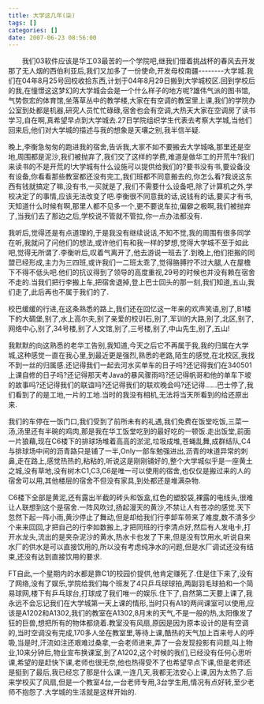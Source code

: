 ```yaml
---
title: 大学这几年(柒)
tags: []
categories: []
date: 2007-06-23 08:56:00 
---
```


&emsp;&emsp;我们03软件应该是华工03最苦的一个学院吧,继我们借着挑战杯的春风去开发那了无人烟的西伯利亚后,我们又加多了一份使命,开发母校南疆--------大学城.我们在04年8月25号回校收拾东西,计划于04年8月29日搬到大学城校区.回到学校后的我,在憧憬这这梦幻的大学城会会是一个什么样子的地方呢?雄伟气派的图书馆,气势恢宏的体育馆,坐落草丛中的教学楼,大家在有空调的教室里上课,我们的学院办公室到处都是机器,研究人员忙忙碌碌,宿舍也会有空调,大热天大家在空调房了读书学习,自在啊,真希望早点到大学城去.27日学院组织学生代表去考察大学城,当他们回来后,他们对大学城的描述与我的想象是天壤之别,我半信半疑.

晚上,李衡急匆匆的跑进我的宿舍,告诉我,大家不如不要搬去大学城咯,那里还是空地,周围都是泥沙,我们被抛弃了,我们交了这样的学费,难道是做华工的开荒牛?我们来读书的不是开荒的!大学城有什么设施可以提供给我们的?要书没有书,要设备没有设备,你看看那些教室都还没有完工,我们班都不同意搬去的,你怎么看?我说这东西有钱就搞定了嘛,没有书,一买就是了,我们不需要什么设备吧,除了计算机之外,学校决定了的事情,应该无法改变了吧.李衡很不同意我的话,说钱有的话,要买才有书,天知道什么时候有啊,那里人都不见多一个,更不要说车拉,偏僻之极啊,我们被抛弃了,当我们去了那边之后,学校说不管就不管拉,你一点办法都没有.

我听后,觉得还是有点道理的,于是我没有继续说话,不知不觉,我的周围有很多同学在听,我就问了问他们的想法,或许他们有和我一样的梦想,觉得大学城不至于如此吧,觉得无所谓了.李衡听后,叹着气离开了,他去游说一班去了.到晚上,他们拒搬的同盟已经形成,主力为三四班,或许我们一二班太乖了,觉得胳膊拧不过大腿,人在屋檐下不得不低头吧.他们的抗议得到了领导的高度重视,29号的时候也并没有赖在宿舍不走的.当我们把行李搬上车,把宿舍退掉,登上巴士回头的那一刻,我们知道,五山,我们走了,此后再也不属于我们的了.

校巴缓缓的行进,在这条熟悉的路上,我们还在回忆这一年来的欢声笑语,别了,B1楼下的大碉堡,别了,水上高尔夫,别了亲爱的校训石,别了,军训的大路,别了,北区,别了,网络中心,别了,34号楼,别了人文馆,别了,三号楼,别了,中山先生,别了,五山!

我默默的向这熟悉的老华工告别,我知道,今天之后它不再属于我,我的归属在大学城,这种感觉一直在我心里,到最近更是强烈,熟悉的老路,陌生的感觉,在北校区,我找不到一丝的归属感.还记得我们一起去河水买单车的日子吗?还记得我们在340501上课自修的日子吗?还记得那天考Java的暴风骤雨吗?还记得帆哥和他的单车下坡的故事吗?还记得我们的联谊吗?还记得我们的联欢晚会吗?还记得......巴士停了,我们看到了的是工地,一片的工地.当时的我没有相机,无法将当天所看到的给还原出来.

我们的车停在一饭门口,我们受到了前所未有的礼遇,我们免费在饭堂吃饭,三菜一汤,汤里还有半碗的鸡肉,那是我在华工饭堂吃到的最好吃的一顿饭.走出饭堂,前面一片狼藉,现在C6楼下的排球场堆着高高的淤泥,垃圾成堆,苍蝇乱舞,成群结队,C4与排球场中间的沥青路只是铺了一半,Only一部车勉强进出,沥青的味道异常的刺鼻,走在路上,感觉热热的,粘粘的,听说这是刚刚铺好的,整个大学城似乎是一座黄土之城,没有草地,没有树木C1,C3,C6是唯一可以使用的宿舍,也仅仅是搬过来的人的宿舍可以用,其他楼层的宿舍不但没有家具,到处都还是堆满杂物.

C6楼下全部是黄泥,还有露出半截的砖头和饭盒,红色的塑胶袋,裸露的电线头,很难让人联想到这个是宿舍.一阵风吹过,扬起漫天的黄沙,不禁让人有苍凉的感觉.天下忽然下起一阵小雨,黄沙停止了舞动,但是却给我们行李卸车带来了难度,数不清多少个来来回回,才把自己的行李如数搬上,才把同班的行李清点好,然后有人发电卡,打开水龙头,流出的是夹杂泥沙的黄水,热水卡也发了下来,但是没有饮用水,听说自来水厂的供水是可以直接饮用的,所以没有考虑纯净水的问题,但是水厂调试还没有结束,还没有达到直接饮用的要求.

FT自此,一个星期内的水都是靠C1的校园价提供,他肯定赚死了.住是住下来了,没有了网络,没有了娱乐,学院给我们每个班发了4只乒乓球球拍,两副羽毛球拍和一个简易球网,楼下有乒乓球台,打球成了我们唯一的娱乐.住下了,自然第二天要上课了,我永远不会忘记我们在大学城第一天上课的情形,当时只有A1的两间课室可以使用,应该是A1202和A1302,我们的教室在A1302,8月末的天气,不是一般的热,太阳像发了狂的巨兽,想把所有的物体都烧着.教室没有风扇,原因是因为原本设计的是有空调的,当时空调没有完成,170多人坐在教室里,等待上课,酷热的天气加上百来号人的呼吸,当是时,汗流如注还艰难过桑拿,一会老师进来,弄了一会发现投影有问题,叫上物业,10来分钟后,物业宣布换课室,到了A1202,这个时候的我们,已经没有任何心思听课,希望的是赶快下课,老师也很无奈,他也热得受不了也希望早点下课,但是老师还是挺到了最后,我已经忘了那是什么课,一连几天,我都无法安心上课,因为太热了.后来学校买了风扇,但是一个教室4台,一台老师专用,3台学生用,情况有点好转,至少老师不抱怨了.大学城的生活就是这样开始的.